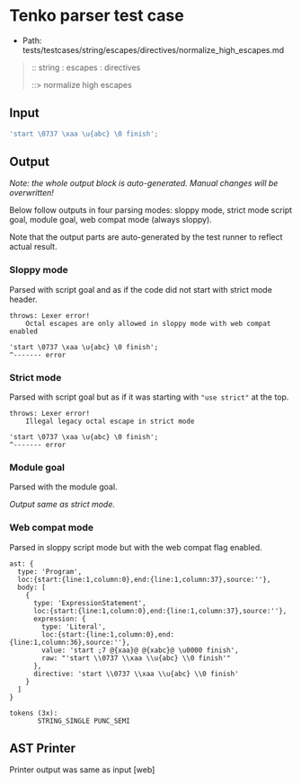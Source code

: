 # Tenko parser test case

- Path: tests/testcases/string/escapes/directives/normalize_high_escapes.md

> :: string : escapes : directives
>
> ::> normalize high escapes

## Input

`````js
'start \0737 \xaa \u{abc} \0 finish';
`````

## Output

_Note: the whole output block is auto-generated. Manual changes will be overwritten!_

Below follow outputs in four parsing modes: sloppy mode, strict mode script goal, module goal, web compat mode (always sloppy).

Note that the output parts are auto-generated by the test runner to reflect actual result.

### Sloppy mode

Parsed with script goal and as if the code did not start with strict mode header.

`````
throws: Lexer error!
    Octal escapes are only allowed in sloppy mode with web compat enabled

'start \0737 \xaa \u{abc} \0 finish';
^------- error
`````

### Strict mode

Parsed with script goal but as if it was starting with `"use strict"` at the top.

`````
throws: Lexer error!
    Illegal legacy octal escape in strict mode

'start \0737 \xaa \u{abc} \0 finish';
^------- error
`````


### Module goal

Parsed with the module goal.

_Output same as strict mode._

### Web compat mode

Parsed in sloppy script mode but with the web compat flag enabled.

`````
ast: {
  type: 'Program',
  loc:{start:{line:1,column:0},end:{line:1,column:37},source:''},
  body: [
    {
      type: 'ExpressionStatement',
      loc:{start:{line:1,column:0},end:{line:1,column:37},source:''},
      expression: {
        type: 'Literal',
        loc:{start:{line:1,column:0},end:{line:1,column:36},source:''},
        value: 'start ;7 @{xaa}@ @{xabc}@ \u0000 finish',
        raw: "'start \\0737 \\xaa \\u{abc} \\0 finish'"
      },
      directive: 'start \\0737 \\xaa \\u{abc} \\0 finish'
    }
  ]
}

tokens (3x):
       STRING_SINGLE PUNC_SEMI
`````


## AST Printer

Printer output was same as input [web]
